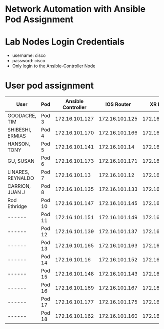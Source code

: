 # Network Automation with Ansible Pod Assignment

# Lab Nodes Login Credentials
- username: cisco
- password: cisco
- Only login to the Ansible-Controller Node

# User pod assignment

| User | Pod | Ansible Controller | IOS Router | XR Router|
|------|-----|--------------------|------------|-----------|
| GOODACRE, TIM |	Pod 3 | 172.16.101.127 | 172.16.101.125 | 172.16.101.126 |
| SHIBESHI, ERMIAS |	Pod 4 | 172.16.101.170 | 172.16.101.166 | 172.16.101.17 |
| HANSON, TONY  |	Pod 5 | 172.16.101.141 | 172.16.101.14 | 172.16.101.140 |
| GU, SUSAN |	Pod 6 | 172.16.101.173 | 172.16.101.171 | 172.16.101.172 |
| LINARES, REYNALDO |	Pod 7 | 172.16.101.13 | 172.16.101.12 | 172.16.101.128 |
| CARRION, JUAN J |	Pod 8 | 172.16.101.135 | 172.16.101.133 | 172.16.101.134 |
| Rod Ethridge |	Pod 10 | 172.16.101.147 | 172.16.101.145 | 172.16.101.146 |
| ------ |	Pod 11 | 172.16.101.151 | 172.16.101.149 | 172.16.101.150 |
| ------ |	Pod 12 | 172.16.101.139 | 172.16.101.137 | 172.16.101.138 |
| ------ |	Pod 13 | 172.16.101.165 | 172.16.101.163 | 172.16.101.164 |
| ------ |	Pod 14 | 172.16.101.16 | 172.16.101.152 | 172.16.101.159 |
| ------ |	Pod 15 | 172.16.101.148 | 172.16.101.143 | 172.16.101.144 |
| ------ |	Pod 16 | 172.16.101.169 | 172.16.101.167 | 172.16.101.168 |
| ------ |	Pod 17 | 172.16.101.177 | 172.16.101.175 | 172.16.101.176 |
| ------ |	Pod 18 | 172.16.101.162 | 172.16.101.160 | 172.16.101.161 |